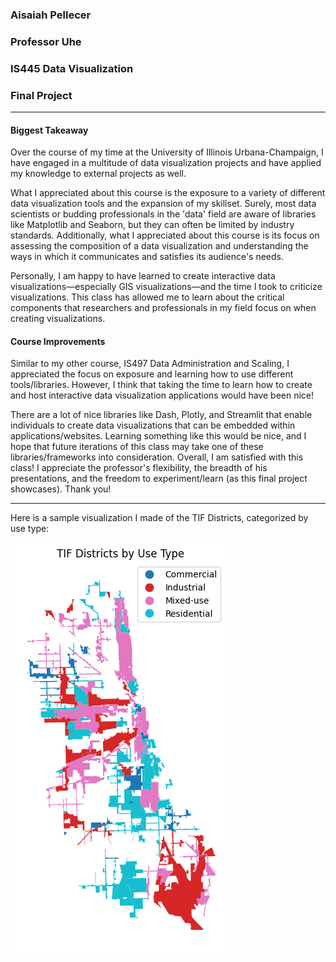 ### Aisaiah Pellecer
### Professor Uhe
### IS445 Data Visualization
### Final Project 
***

#### Biggest Takeaway

Over the course of my time at the University of Illinois Urbana-Champaign, I have engaged in a multitude of data visualization projects and have applied my knowledge to external projects as well.

What I appreciated about this course is the exposure to a variety of different data visualization tools and the expansion of my skillset. Surely, most data scientists or budding professionals in the 'data' field are aware of libraries like Matplotlib and Seaborn, but they can often be limited by industry standards. Additionally, what I appreciated about this course is its focus on assessing the composition of a data visualization and understanding the ways in which it communicates and satisfies its audience's needs.

Personally, I am happy to have learned to create interactive data visualizations—especially GIS visualizations—and the time I took to criticize visualizations. This class has allowed me to learn about the critical components that researchers and professionals in my field focus on when creating visualizations.

#### Course Improvements

Similar to my other course, IS497 Data Administration and Scaling, I appreciated the focus on exposure and learning how to use different tools/libraries. However, I think that taking the time to learn how to create and host interactive data visualization applications would have been nice!

There are a lot of nice libraries like Dash, Plotly, and Streamlit that enable individuals to create data visualizations that can be embedded within applications/websites. Learning something like this would be nice, and I hope that future iterations of this class may take one of these libraries/frameworks into consideration. Overall, I am satisfied with this class! I appreciate the professor's flexibility, the breadth of his presentations, and the freedom to experiment/learn (as this final project showcases). Thank you!


***

Here is a sample visualization I made of the TIF Districts, categorized by use type:


![tif use map](diagrams/TIF_Use_Type_Map.png)